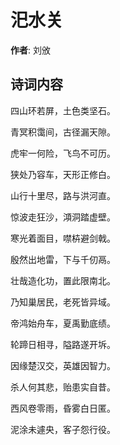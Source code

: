 # 汜水关

**作者**: 刘攽

## 诗词内容

四山环若屏，土色类坚石。

青冥积霭间，古径漏天隙。

虎牢一何险，飞鸟不可历。

狭处乃容车，天形正修白。

山行十里尽，路与洪河直。

惊波走狂沙，澒洞踏虚壁。

寒光着面目，噤枿避剑戟。

殷然出地雷，下与千仞鬲。

壮哉造化功，置此限南北。

乃知巢居民，老死皆异域。

帝鸿始舟车，夏禹勤底绩。

轮蹄日相寻，隘路遂开坼。

因缘楚汉交，英雄因智力。

杀人何其悲，贻患实自昔。

西风卷零雨，昏雾白日匿。

泥涂未遽央，客子怨行役。

